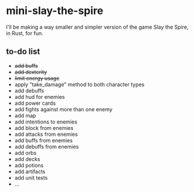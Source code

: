 # mini-slay-the-spire

I'll be making a way smaller and simpler version of the game Slay the Spire, in Rust, for fun.

## to-do list

- ~~add buffs~~
- ~~add dexterity~~
- ~~limit energy usage~~
- apply "take_damage" method to both character types
- add debuffs
- add hud for enemies
- add power cards
- add fights against more than one enemy
- add map
- add intentions to enemies
- add block from enemies
- add attacks from enemies
- add buffs from enemies
- add debuffs from enemies
- add orbs
- add decks
- add potions
- add artifacts
- add unit tests
- ...
